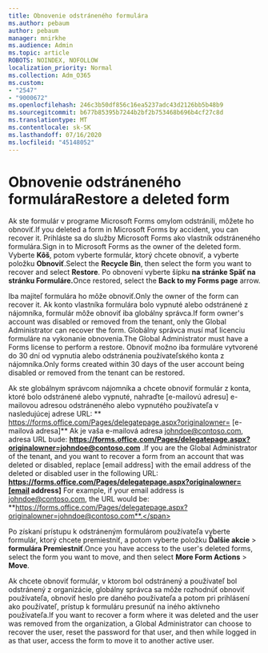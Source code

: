 ```yaml
---
title: Obnovenie odstráneného formulára
ms.author: pebaum
author: pebaum
manager: mnirkhe
ms.audience: Admin
ms.topic: article
ROBOTS: NOINDEX, NOFOLLOW
localization_priority: Normal
ms.collection: Adm_O365
ms.custom:
- "2547"
- "9000672"
ms.openlocfilehash: 246c3b50df856c16ea5237adc43d2126bb5b48b9
ms.sourcegitcommit: b677b85395b7244b2bf2b753468b696b4cf27c8d
ms.translationtype: MT
ms.contentlocale: sk-SK
ms.lasthandoff: 07/16/2020
ms.locfileid: "45148052"
---
```

# <a name="restore-a-deleted-form"></a><span data-ttu-id="96473-102">Obnovenie odstráneného formulára</span><span class="sxs-lookup"><span data-stu-id="96473-102">Restore a deleted form</span></span>

<span data-ttu-id="96473-103">Ak ste formulár v programe Microsoft Forms omylom odstránili, môžete ho obnoviť.</span><span class="sxs-lookup"><span data-stu-id="96473-103">If you deleted a form in Microsoft Forms by accident, you can recover it.</span></span> <span data-ttu-id="96473-104">Prihláste sa do služby Microsoft Forms ako vlastník odstráneného formulára.</span><span class="sxs-lookup"><span data-stu-id="96473-104">Sign in to Microsoft Forms as the owner of the deleted form.</span></span> <span data-ttu-id="96473-105">Vyberte **Kôš**, potom vyberte formulár, ktorý chcete obnoviť, a vyberte položku **Obnoviť**.</span><span class="sxs-lookup"><span data-stu-id="96473-105">Select the **Recycle Bin**, then select the form you want to recover and select **Restore**.</span></span> <span data-ttu-id="96473-106">Po obnovení vyberte šípku **na stránke Späť na stránku Formuláre.**</span><span class="sxs-lookup"><span data-stu-id="96473-106">Once restored, select the **Back to my Forms page** arrow.</span></span>

<span data-ttu-id="96473-107">Iba majiteľ formulára ho môže obnoviť.</span><span class="sxs-lookup"><span data-stu-id="96473-107">Only the owner of the form can recover it.</span></span> <span data-ttu-id="96473-108">Ak konto vlastníka formulára bolo vypnuté alebo odstránené z nájomníka, formulár môže obnoviť iba globálny správca.</span><span class="sxs-lookup"><span data-stu-id="96473-108">If form owner's account was disabled or removed from the tenant, only the Global Administrator can recover the form.</span></span> <span data-ttu-id="96473-109">Globálny správca musí mať licenciu formuláre na vykonanie obnovenia.</span><span class="sxs-lookup"><span data-stu-id="96473-109">The Global Administrator must have a Forms license to perform a restore.</span></span> <span data-ttu-id="96473-110">Obnoviť možno iba formuláre vytvorené do 30 dní od vypnutia alebo odstránenia používateľského konta z nájomníka.</span><span class="sxs-lookup"><span data-stu-id="96473-110">Only forms created within 30 days of the user account being disabled or removed from the tenant can be restored.</span></span>

<span data-ttu-id="96473-111">Ak ste globálnym správcom nájomníka a chcete obnoviť formulár z konta, ktoré bolo odstránené alebo vypnuté, nahraďte [e-mailovú adresu] e-mailovou adresou odstráneného alebo vypnutého používateľa v nasledujúcej adrese URL: \*\* https://forms.office.com/Pages/delegatepage.aspx?originalowner= [e-mailová adresa]\*\* Ak je vaša e-mailová adresa johndoe@contoso.com, adresa URL bude: **https://forms.office.com/Pages/delegatepage.aspx?originalowner=johndoe@contoso.com** .</span><span class="sxs-lookup"><span data-stu-id="96473-111">If you are the Global Administrator of the tenant, and you want to recover a form from an account that was deleted or disabled, replace [email address] with the email address of the deleted or disabled user in the following URL: **https://forms.office.com/Pages/delegatepage.aspx?originalowner=[email address]** For example, if your email address is johndoe@contoso.com, the URL would be: **https://forms.office.com/Pages/delegatepage.aspx?originalowner=johndoe@contoso.com**.</span></span> 

<span data-ttu-id="96473-112">Po získaní prístupu k odstráneným formulárom používateľa vyberte formulár, ktorý chcete premiestniť, a potom vyberte položku **Ďalšie akcie**  >  **formulára Premiestniť**.</span><span class="sxs-lookup"><span data-stu-id="96473-112">Once you have access to the user's deleted forms, select the form you want to move, and then select **More Form Actions** > **Move**.</span></span>

<span data-ttu-id="96473-113">Ak chcete obnoviť formulár, v ktorom bol odstránený a používateľ bol odstránený z organizácie, globálny správca sa môže rozhodnúť obnoviť používateľa, obnoviť heslo pre daného používateľa a potom pri prihlásení ako používateľ, prístup k formuláru presunúť na iného aktívneho používateľa.</span><span class="sxs-lookup"><span data-stu-id="96473-113">If you want to recover a form where it was deleted and the user was removed from the organization, a Global Administrator can choose to recover the user, reset the password for that user, and then while logged in as that user, access the form to move it to another active user.</span></span> 